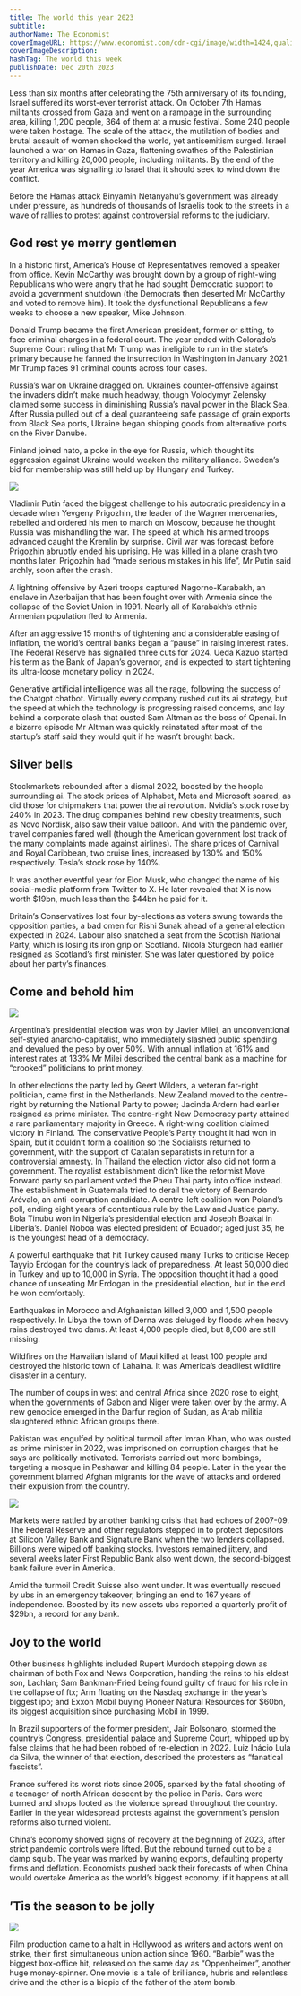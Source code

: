```yaml
---
title: The world this year 2023
subtitle: 
authorName: The Economist
coverImageURL: https://www.economist.com/cdn-cgi/image/width=1424,quality=80,format=auto/content-assets/images/20231223_WWP001.jpg
coverImageDescription:  
hashTag: The world this week
publishDate: Dec 20th 2023
---
```


Less than six months after celebrating the 75th anniversary of its founding, Israel suffered its worst-ever terrorist attack. On October 7th Hamas militants crossed from Gaza and went on a rampage in the surrounding area, killing 1,200 people, 364 of them at a music festival. Some 240 people were taken hostage. The scale of the attack, the mutilation of bodies and brutal assault of women shocked the world, yet antisemitism surged. Israel launched a war on Hamas in Gaza, flattening swathes of the Palestinian territory and killing 20,000 people, including militants. By the end of the year America was signalling to Israel that it should seek to wind down the conflict.

Before the Hamas attack Binyamin Netanyahu’s government was already under pressure, as hundreds of thousands of Israelis took to the streets in a wave of rallies to protest against controversial reforms to the judiciary.

## God rest ye merry gentlemen

In a historic first, America’s House of Representatives removed a speaker from office. Kevin McCarthy was brought down by a group of right-wing Republicans who were angry that he had sought Democratic support to avoid a government shutdown (the Democrats then deserted Mr McCarthy and voted to remove him). It took the dysfunctional Republicans a few weeks to choose a new speaker, Mike Johnson.

Donald Trump became the first American president, former or sitting, to face criminal charges in a federal court. The year ended with Colorado’s Supreme Court ruling that Mr Trump was ineligible to run in the state’s primary because he fanned the insurrection in Washington in January 2021. Mr Trump faces 91 criminal counts across four cases.

Russia’s war on Ukraine dragged on. Ukraine’s counter-offensive against the invaders didn’t make much headway, though Volodymyr Zelensky claimed some success in diminishing Russia’s naval power in the Black Sea. After Russia pulled out of a deal guaranteeing safe passage of grain exports from Black Sea ports, Ukraine began shipping goods from alternative ports on the River Danube.

Finland joined nato, a poke in the eye for Russia, which thought its aggression against Ukraine would weaken the military alliance. Sweden’s bid for membership was still held up by Hungary and Turkey.

![](https://www.economist.com/cdn-cgi/image/width=1424,quality=80,format=auto/content-assets/images/20231223_WWP004.jpg)

Vladimir Putin faced the biggest challenge to his autocratic presidency in a decade when Yevgeny Prigozhin, the leader of the Wagner mercenaries, rebelled and ordered his men to march on Moscow, because he thought Russia was mishandling the war. The speed at which his armed troops advanced caught the Kremlin by surprise. Civil war was forecast before Prigozhin abruptly ended his uprising. He was killed in a plane crash two months later. Prigozhin had “made serious mistakes in his life”, Mr Putin said archly, soon after the crash.

A lightning offensive by Azeri troops captured Nagorno-Karabakh, an enclave in Azerbaijan that has been fought over with Armenia since the collapse of the Soviet Union in 1991. Nearly all of Karabakh’s ethnic Armenian population fled to Armenia.

After an aggressive 15 months of tightening and a considerable easing of inflation, the world’s central banks began a “pause” in raising interest rates. The Federal Reserve has signalled three cuts for 2024. Ueda Kazuo started his term as the Bank of Japan’s governor, and is expected to start tightening its ultra-loose monetary policy in 2024.

Generative artificial intelligence was all the rage, following the success of the Chatgpt chatbot. Virtually every company rushed out its ai strategy, but the speed at which the technology is progressing raised concerns, and lay behind a corporate clash that ousted Sam Altman as the boss of Openai. In a bizarre episode Mr Altman was quickly reinstated after most of the startup’s staff said they would quit if he wasn’t brought back.

## Silver bells
Stockmarkets rebounded after a dismal 2022, boosted by the hoopla surrounding ai. The stock prices of Alphabet, Meta and Microsoft soared, as did those for chipmakers that power the ai revolution. Nvidia’s stock rose by 240% in 2023. The drug companies behind new obesity treatments, such as Novo Nordisk, also saw their value balloon. And with the pandemic over, travel companies fared well (though the American government lost track of the many complaints made against airlines). The share prices of Carnival and Royal Caribbean, two cruise lines, increased by 130% and 150% respectively. Tesla’s stock rose by 140%.

It was another eventful year for Elon Musk, who changed the name of his social-media platform from Twitter to X. He later revealed that X is now worth $19bn, much less than the $44bn he paid for it.

Britain’s Conservatives lost four by-elections as voters swung towards the opposition parties, a bad omen for Rishi Sunak ahead of a general election expected in 2024. Labour also snatched a seat from the Scottish National Party, which is losing its iron grip on Scotland. Nicola Sturgeon had earlier resigned as Scotland’s first minister. She was later questioned by police about her party’s finances.

## Come and behold him

![](https://www.economist.com/cdn-cgi/image/width=1424,quality=80,format=auto/content-assets/images/20231223_WWP005.jpg)

Argentina’s presidential election was won by Javier Milei, an unconventional self-styled anarcho-capitalist, who immediately slashed public spending and devalued the peso by over 50%. With annual inflation at 161% and interest rates at 133% Mr Milei described the central bank as a machine for “crooked” politicians to print money.

In other elections the party led by Geert Wilders, a veteran far-right politician, came first in the Netherlands. New Zealand moved to the centre-right by returning the National Party to power; Jacinda Ardern had earlier resigned as prime minister. The centre-right New Democracy party attained a rare parliamentary majority in Greece. A right-wing coalition claimed victory in Finland. The conservative People’s Party thought it had won in Spain, but it couldn’t form a coalition so the Socialists returned to government, with the support of Catalan separatists in return for a controversial amnesty. In Thailand the election victor also did not form a government. The royalist establishment didn’t like the reformist Move Forward party so parliament voted the Pheu Thai party into office instead. The establishment in Guatemala tried to derail the victory of Bernardo Arévalo, an anti-corruption candidate. A centre-left coalition won Poland’s poll, ending eight years of contentious rule by the Law and Justice party. Bola Tinubu won in Nigeria’s presidential election and Joseph Boakai in Liberia’s. Daniel Noboa was elected president of Ecuador; aged just 35, he is the youngest head of a democracy.

A powerful earthquake that hit Turkey caused many Turks to criticise Recep Tayyip Erdogan for the country’s lack of preparedness. At least 50,000 died in Turkey and up to 10,000 in Syria. The opposition thought it had a good chance of unseating Mr Erdogan in the presidential election, but in the end he won comfortably.

Earthquakes in Morocco and Afghanistan killed 3,000 and 1,500 people respectively. In Libya the town of Derna was deluged by floods when heavy rains destroyed two dams. At least 4,000 people died, but 8,000 are still missing.

Wildfires on the Hawaiian island of Maui killed at least 100 people and destroyed the historic town of Lahaina. It was America’s deadliest wildfire disaster in a century.

The number of coups in west and central Africa since 2020 rose to eight, when the governments of Gabon and Niger were taken over by the army. A new genocide emerged in the Darfur region of Sudan, as Arab militia slaughtered ethnic African groups there.

Pakistan was engulfed by political turmoil after Imran Khan, who was ousted as prime minister in 2022, was imprisoned on corruption charges that he says are politically motivated. Terrorists carried out more bombings, targeting a mosque in Peshawar and killing 84 people. Later in the year the government blamed Afghan migrants for the wave of attacks and ordered their expulsion from the country.

![](https://www.economist.com/cdn-cgi/image/width=1424,quality=80,format=auto/content-assets/images/20231223_WWP003.jpg)

Markets were rattled by another banking crisis that had echoes of 2007-09. The Federal Reserve and other regulators stepped in to protect depositors at Silicon Valley Bank and Signature Bank when the two lenders collapsed. Billions were wiped off banking stocks. Investors remained jittery, and several weeks later First Republic Bank also went down, the second-biggest bank failure ever in America.

Amid the turmoil Credit Suisse also went under. It was eventually rescued by ubs in an emergency takeover, bringing an end to 167 years of independence. Boosted by its new assets ubs reported a quarterly profit of $29bn, a record for any bank.

## Joy to the world
Other business highlights included Rupert Murdoch stepping down as chairman of both Fox and News Corporation, handing the reins to his eldest son, Lachlan; Sam Bankman-Fried being found guilty of fraud for his role in the collapse of ftx; Arm floating on the Nasdaq exchange in the year’s biggest ipo; and Exxon Mobil buying Pioneer Natural Resources for $60bn, its biggest acquisition since purchasing Mobil in 1999.

In Brazil supporters of the former president, Jair Bolsonaro, stormed the country’s Congress, presidential palace and Supreme Court, whipped up by false claims that he had been robbed of re-election in 2022. Luiz Inácio Lula da Silva, the winner of that election, described the protesters as “fanatical fascists”.

France suffered its worst riots since 2005, sparked by the fatal shooting of a teenager of north African descent by the police in Paris. Cars were burned and shops looted as the violence spread throughout the country. Earlier in the year widespread protests against the government’s pension reforms also turned violent.

China’s economy showed signs of recovery at the beginning of 2023, after strict pandemic controls were lifted. But the rebound turned out to be a damp squib. The year was marked by waning exports, defaulting property firms and deflation. Economists pushed back their forecasts of when China would overtake America as the world’s biggest economy, if it happens at all.

## ’Tis the season to be jolly

![](https://www.economist.com/cdn-cgi/image/width=1424,quality=80,format=auto/content-assets/images/20231223_WWP002.jpg)

Film production came to a halt in Hollywood as writers and actors went on strike, their first simultaneous union action since 1960. “Barbie” was the biggest box-office hit, released on the same day as “Oppenheimer”, another huge money-spinner. One movie is a tale of brilliance, hubris and relentless drive and the other is a biopic of the father of the atom bomb.